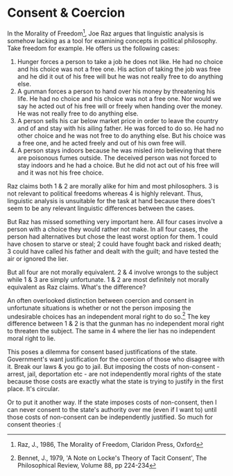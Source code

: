 Consent & Coercion
==================

In the Morality of Freedom[^1], Joe Raz argues that linguistic analysis is somehow lacking as a tool for examining concepts in political philosophy.  Take freedom for example. He offers us the following cases:

1.	Hunger forces a person to take a job he does not like. He had no choice and his choice was not a free one.  His action of taking the job was free and he did it out of his free will but he was not really free to do anything else.
2.	A gunman forces a person to hand over his money by threatening his life. He had no choice and his choice was not a free one.  Nor would we say he acted out of his free will or freely when handing over the money. He was not really free to do anything else.
3.	A person sells his car below market price in order to leave the country and of and stay with his ailing father. He was forced to do so. He had no other choice and he was not free to do anything else.  But his choice was a free one, and he acted freely and out of his own free will.
4.	A person stays indoors because he was misled into believing that there are poisonous fumes outside. The deceived person was not forced to stay indoors and he had a choice. But he did not act out of his free will and it was not his free choice.

Raz claims both 1 & 2 are morally alike for him and most philosophers. 3 is not relevant to political freedoms whereas 4 is highly relevant.  Thus, linguistic analysis is unsuitable for the task at hand because there does't seem to be any relevant linguistic differences between the cases.

But Raz has missed something very important here.  All four cases involve a person with a choice they would rather not make. In all four cases, the person had alternatives but chose the least worst option for them. 1 could have chosen to starve or steal; 2 could have fought back and risked death; 3 could have called his father and dealt with the guilt; and have tested the air or ignored the lier.  

But all four are not morally equivalent.  2 & 4 involve wrongs to the subject while 1 & 3 are simply unfortunate.  1 & 2 are most definitely not morally equivalent as Raz claims.  What's the difference?

An often overlooked distinction between coercion and consent in unfortunate situations is whether or not the person imposing the undesirable choices has an independent moral right to do so.[^2]  The key difference between 1 & 2 is that the gunman has no independent moral right to threaten the subject.  The same in 4 where the lier has no independent moral right to lie.

This poses a dilemma for consent based justifications of the state.  Government's want justification for the coercion of those who disagree with it.  Break our laws & you go to jail.  But imposing the costs of non-consent - arrest, jail, deportation etc - are not independently moral rights of the state because those costs are exactly what the state is trying to justify in the first place.  It's circular.

Or to put it another way.  If the state imposes costs of non-consent, then I can never consent  to the state's authority over me (even if I want to) until those costs of non-consent can be independently justified.  So much for consent theories :( 

[^1]: Raz, J., 1986, The Morality of Freedom, Claridon Press, Oxford
[^2]: Bennet, J., 1979, 'A Note on Locke's Theory of Tacit Consent', The Philosophical Review, Volume 88, pp 224-234